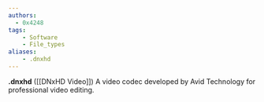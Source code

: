 ```yaml
---
authors:
  - 0x4248
tags:
    - Software
    - File_types
aliases:
    - .dnxhd
---
```

**.dnxhd** ([[DNxHD Video]]) A video codec developed by Avid Technology for professional video editing.
